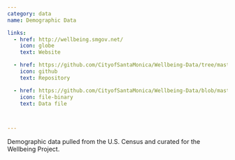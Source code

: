 ```yaml
---
category: data
name: Demographic Data

links:
  - href: http://wellbeing.smgov.net/
    icon: globe
    text: Website

  - href: https://github.com/CityofSantaMonica/Wellbeing-Data/tree/master/Demographic
    icon: github
    text: Repository

  - href: https://github.com/CityofSantaMonica/Wellbeing-Data/blob/master/Demographic/Wellbeing%20Demographics.xlsx?raw=true
    icon: file-binary
    text: Data file



---
```


Demographic data pulled from the U.S. Census and curated for the Wellbeing Project.
